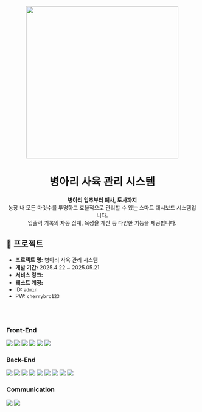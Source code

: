 <div align=center>
<img src="https://github.com/user-attachments/assets/228a3d70-0943-43ea-982d-957867839acb" width="400"/>

  # 병아리 사육 관리 시스템

  **병아리 입추부터 폐사, 도사까지**  
  농장 내 모든 마릿수를 투명하고 효율적으로 관리할 수 있는 스마트 대시보드 시스템입니다.  
  입출력 기록의 자동 집계, 육성율 계산 등 다양한 기능을 제공합니다.

</div>


## 📜 프로젝트

- **프로젝트 명:** 병아리 사육 관리 시스템
- **개발 기간:** 2025.4.22 ~ 2025.05.21
- **서비스 링크:** 
- **테스트 계정:**  
- ID: `admin`  
- PW: `cherrybro123`

<br/>
<br/>

### Front-End
<img src="https://img.shields.io/badge/javascript-%23323330.svg?style=for-the-badge&logo=javascript&logoColor=%23F7DF1E"/> <img src="https://img.shields.io/badge/html5-%23E34F26.svg?style=for-the-badge&logo=html5&logoColor=white"/> <img src="https://img.shields.io/badge/css3-%231572B6.svg?style=for-the-badge&logo=css3&logoColor=white"/> <img src="https://img.shields.io/badge/react-%2320232a.svg?style=for-the-badge&logo=react&logoColor=%2361DAFB"/> <img src="https://img.shields.io/badge/React_Router-CA4245?style=for-the-badge&logo=react-router&logoColor=white"/> <img src="https://img.shields.io/badge/prettier-%23F7B93E.svg?style=for-the-badge&logo=prettier&logoColor=black"/>

### Back-End
<img src="https://img.shields.io/badge/java-%23ED8B00.svg?style=for-the-badge&logo=openjdk&logoColor=white"/> <img src="https://img.shields.io/badge/Oracle-F80000?style=for-the-badge&logo=oracle&logoColor=white"/> <img src="https://img.shields.io/badge/Gradle-02303A.svg?style=for-the-badge&logo=Gradle&logoColor=white"/> <img src="https://img.shields.io/badge/Spring Boot-6DB33F?style=for-the-badge&logo=springboot&logoColor=white"> <img src="https://img.shields.io/badge/Spring Security-6DB33F?style=for-the-badge&logo=springsecurity&logoColor=white"> <img src="https://img.shields.io/badge/Spring MVC-6DB33F?style=for-the-badge&logo=&logoColor="> <img src="https://img.shields.io/badge/Spring Data JPA-6DB33F?style=for-the-badge&logo=&logoColor="> <img src="https://img.shields.io/badge/JDK 11-DC0D15?style=for-the-badge&logo=&logoColor="> <img src="https://img.shields.io/badge/JWT-EF2D5E?style=for-the-badge&logo=&logoColor=">

### Communication
<img src="https://img.shields.io/badge/github-%23121011.svg?style=for-the-badge&logo=github&logoColor=white"/> <img src="https://img.shields.io/badge/Notion-%23000000.svg?style=for-the-badge&logo=notion&logoColor=white"/>

<br/>
<br/>


